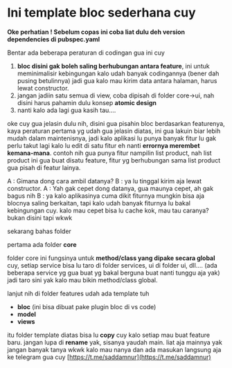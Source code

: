 # **Ini template bloc sederhana cuy**

**Oke perhatian ! Sebelum copas ini coba liat dulu deh version dependencies di pubspec.yaml**

Bentar ada beberapa peraturan di codingan gua ini cuy
1. **bloc disini gak boleh saling berhubungan antara feature**, ini untuk meminimalisir kebingungan kalo udah banyak codingannya (bener dah pusing betulinnya) jadi gua kalo mau kirim data antara halaman, harus lewat constructor.
2. jangan jadiin satu semua di view, coba dipisah di folder core->ui, nah disini harus pahamin dulu konsep **atomic design**
3. nanti kalo ada lagi gua kasih tau....


oke cuy gua jelasin dulu nih, disini gua pisahin bloc berdasarkan featurenya, kaya peraturan pertama yg udah gua jelasin diatas, ini gua lakuin biar lebih mudah dalam maintenisnya, jadi kalo aplikasi lu punya banyak fitur lu gak perlu takut lagi kalo lu edit di satu fitur eh nanti **errornya merembet kemana-mana**. contoh nih gua punya fitur nampilin list product, nah list product ini gua buat disatu feature, fitur yg berhubungan sama list product gua pisah di featur lainya. 

A : Gimana dong cara ambil datanya? 
B : ya lu tinggal kirim aja lewat constructor. 
A : Yah gak cepet dong datanya, gua maunya cepet, ah gak bagus nih
B : ya kalo aplikasinya cuma dikit fiturnya mungkin bisa aja blocnya saling berkaitan, tapi kalo udah banyak fiturnya lu bakal kebingungan cuy. kalo mau cepet bisa lu cache kok, mau tau caranya? bukan disini tapi wkwk

sekarang bahas folder

pertama ada folder **core**

folder core ini fungsinya untuk **method/class yang dipake secara global** cuy,
setiap service bisa lu taro di folder services, ui di folder ui, dll....
(ada beberapa service yg gua buat yg bakal berguna buat nanti tunggu aja yak)
jadi taro sini yak kalo mau bikin method/class global.

lanjut nih di folder features udah ada template tuh 

- **bloc** (ini bisa dibuat pake plugin bloc di vs code)
- **model**
- **views**

itu folder template diatas bisa lu **copy** cuy kalo setiap mau buat feature baru. jangan lupa di **rename** yak,
sisanya yaudah main. liat aja mainnya yak jangan banyak tanya wkwk
kalo mau nanya dan ada masukan langsung aja ke telegram gua cuy [https://t.me/saddamnur](https://t.me/saddamnur)


